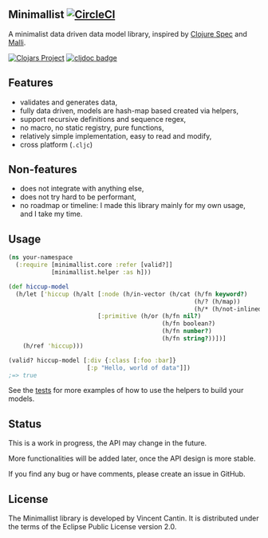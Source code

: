 
## Minimallist [![CircleCI](https://circleci.com/gh/green-coder/minimallist.svg?style=svg)](https://circleci.com/gh/green-coder/minimallist)

A minimalist data driven data model library, inspired by [Clojure Spec](https://clojure.org/guides/spec) and [Malli](https://github.com/metosin/malli).

[![Clojars Project](https://img.shields.io/clojars/v/minimallist.svg)](https://clojars.org/minimallist)
[![cljdoc badge](https://cljdoc.org/badge/minimallist/minimallist)](https://cljdoc.org/d/minimallist/minimallist/CURRENT)

## Features

- validates and generates data,
- fully data driven, models are hash-map based created via helpers,
- support recursive definitions and sequence regex,
- no macro, no static registry, pure functions,
- relatively simple implementation, easy to read and modify,
- cross platform (`.cljc`)

## Non-features

- does not integrate with anything else,
- does not try hard to be performant,
- no roadmap or timeline: I made this library mainly for my own usage, and I take my time.

## Usage

```clojure
(ns your-namespace
  (:require [minimallist.core :refer [valid?]]
            [minimallist.helper :as h]))

(def hiccup-model
  (h/let ['hiccup (h/alt [:node (h/in-vector (h/cat (h/fn keyword?)
                                                    (h/? (h/map))
                                                    (h/* (h/not-inlined (h/ref 'hiccup)))))]
                         [:primitive (h/or (h/fn nil?)
                                           (h/fn boolean?)
                                           (h/fn number?)
                                           (h/fn string?))])]
    (h/ref 'hiccup)))

(valid? hiccup-model [:div {:class [:foo :bar]}
                      [:p "Hello, world of data"]])
;=> true
```

See the [tests](test/) for more examples of how to use the helpers to build your models.

## Status

This is a work in progress, the API may change in the future.

More functionalities will be added later, once the API design is more stable.

If you find any bug or have comments, please create an issue in GitHub.

## License

The Minimallist library is developed by Vincent Cantin.
It is distributed under the terms of the Eclipse Public License version 2.0.
